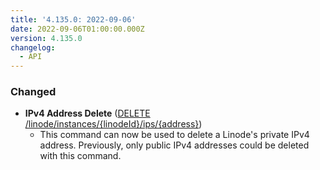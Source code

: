 ```yaml
---
title: '4.135.0: 2022-09-06'
date: 2022-09-06T01:00:00.000Z
version: 4.135.0
changelog:
  - API
---
```


### Changed

* **IPv4 Address Delete** ([DELETE /linode/instances/{linodeId}/ips/{address}](https://www.linode.com/docs/api/linode-instances/#ipv4-address-delete))
  * This command can now be used to delete a Linode's private IPv4 address. Previously, only public IPv4 addresses could be deleted with this command.
